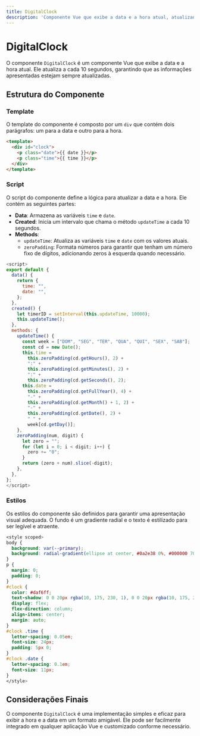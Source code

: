 ```yaml
---
title: DigitalClock
description: 'Componente Vue que exibe a data e a hora atual, atualizando a cada 10 segundos.'
---
```


# DigitalClock

O componente `DigitalClock` é um componente Vue que exibe a data e a hora atual. Ele atualiza a cada 10 segundos, garantindo que as informações apresentadas estejam sempre atualizadas.

## Estrutura do Componente

### Template

O template do componente é composto por um `div` que contém dois parágrafos: um para a data e outro para a hora.

```html
<template>
  <div id="clock">
    <p class="date">{{ date }}</p>
    <p class="time">{{ time }}</p>
  </div>
</template>
```

### Script

O script do componente define a lógica para atualizar a data e a hora. Ele contém as seguintes partes:

- **Data**: Armazena as variáveis `time` e `date`.
- **Created**: Inicia um intervalo que chama o método `updateTime` a cada 10 segundos.
- **Methods**:
  - `updateTime`: Atualiza as variáveis `time` e `date` com os valores atuais.
  - `zeroPadding`: Formata números para garantir que tenham um número fixo de dígitos, adicionando zeros à esquerda quando necessário.

```javascript
<script>
export default {
  data() {
    return {
      time: "",
      date: "",
    };
  },
  created() {
    let timerID = setInterval(this.updateTime, 10000);
    this.updateTime();
  },
  methods: {
    updateTime() {
      const week = ["DOM", "SEG", "TER", "QUA", "QUI", "SEX", "SAB"]; 
      const cd = new Date();
      this.time =
        this.zeroPadding(cd.getHours(), 2) +
        ":" +
        this.zeroPadding(cd.getMinutes(), 2) +
        ":" +
        this.zeroPadding(cd.getSeconds(), 2);
      this.date =
        this.zeroPadding(cd.getFullYear(), 4) +
        "-" +
        this.zeroPadding(cd.getMonth() + 1, 2) +
        "-" +
        this.zeroPadding(cd.getDate(), 2) +
        " " +
        week[cd.getDay()];
    },
    zeroPadding(num, digit) {
      let zero = "";
      for (let i = 0; i < digit; i++) {
        zero += "0";
      }
      return (zero + num).slice(-digit);
    },
  },
};
</script>
```

### Estilos

Os estilos do componente são definidos para garantir uma apresentação visual adequada. O fundo é um gradiente radial e o texto é estilizado para ser legível e atraente.

```css
<style scoped>
body {
  background: var(--primary);
  background: radial-gradient(ellipse at center, #0a2e38 0%, #000000 70%);
}
p {
  margin: 0;
  padding: 0;
}
#clock {
  color: #daf6ff;
  text-shadow: 0 0 20px rgba(10, 175, 230, 1), 0 0 20px rgba(10, 175, 230, 0);
  display: flex;
  flex-direction: column;
  align-items: center;
  margin: auto;
}
#clock .time {
  letter-spacing: 0.05em;
  font-size: 24px;
  padding: 5px 0;
}
#clock .date {
  letter-spacing: 0.1em;
  font-size: 11px;
}
</style>
```

## Considerações Finais

O componente `DigitalClock` é uma implementação simples e eficaz para exibir a hora e a data em um formato amigável. Ele pode ser facilmente integrado em qualquer aplicação Vue e customizado conforme necessário.